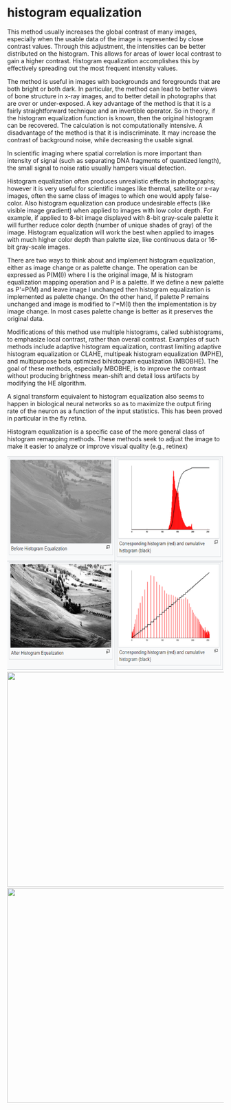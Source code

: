 # histogram equalization

This method usually increases the global contrast of many images, especially when the usable data of the image is represented by close contrast values. Through this adjustment, the intensities can be better distributed on the histogram. This allows for areas of lower local contrast to gain a higher contrast. Histogram equalization accomplishes this by effectively spreading out the most frequent intensity values.

The method is useful in images with backgrounds and foregrounds that are both bright or both dark. In particular, the method can lead to better views of bone structure in x-ray images, and to better detail in photographs that are over or under-exposed. A key advantage of the method is that it is a fairly straightforward technique and an invertible operator. So in theory, if the histogram equalization function is known, then the original histogram can be recovered. The calculation is not computationally intensive. A disadvantage of the method is that it is indiscriminate. It may increase the contrast of background noise, while decreasing the usable signal.

In scientific imaging where spatial correlation is more important than intensity of signal (such as separating DNA fragments of quantized length), the small signal to noise ratio usually hampers visual detection.

Histogram equalization often produces unrealistic effects in photographs; however it is very useful for scientific images like thermal, satellite or x-ray images, often the same class of images to which one would apply false-color. Also histogram equalization can produce undesirable effects (like visible image gradient) when applied to images with low color depth. For example, if applied to 8-bit image displayed with 8-bit gray-scale palette it will further reduce color depth (number of unique shades of gray) of the image. Histogram equalization will work the best when applied to images with much higher color depth than palette size, like continuous data or 16-bit gray-scale images.

There are two ways to think about and implement histogram equalization, either as image change or as palette change. The operation can be expressed as P(M(I)) where I is the original image, M is histogram equalization mapping operation and P is a palette. If we define a new palette as P'=P(M) and leave image I unchanged then histogram equalization is implemented as palette change. On the other hand, if palette P remains unchanged and image is modified to I'=M(I) then the implementation is by image change. In most cases palette change is better as it preserves the original data.

Modifications of this method use multiple histograms, called subhistograms, to emphasize local contrast, rather than overall contrast. Examples of such methods include adaptive histogram equalization, contrast limiting adaptive histogram equalization or CLAHE, multipeak histogram equalization (MPHE), and multipurpose beta optimized bihistogram equalization (MBOBHE). The goal of these methods, especially MBOBHE, is to improve the contrast without producing brightness mean-shift and detail loss artifacts by modifying the HE algorithm.

A signal transform equivalent to histogram equalization also seems to happen in biological neural networks so as to maximize the output firing rate of the neuron as a function of the input statistics. This has been proved in particular in the fly retina.

Histogram equalization is a specific case of the more general class of histogram remapping methods. These methods seek to adjust the image to make it easier to analyze or improve visual quality (e.g., retinex)

<img src="img/histogram.png" width="800" height="500">

<img src="https://encrypted-tbn0.gstatic.com/images?q=tbn:ANd9GcQYo8HnyFdjtTG7beeuHqHSSQxGbCJxxmRniA&usqp=CAU" width="800" height="500">

<img src="https://encrypted-tbn0.gstatic.com/images?q=tbn:ANd9GcRe3HJY6yqEj_nhC1kdzwjNn5yd_RCnM0XEJQ&usqp=CAU" width="800" height="500">
